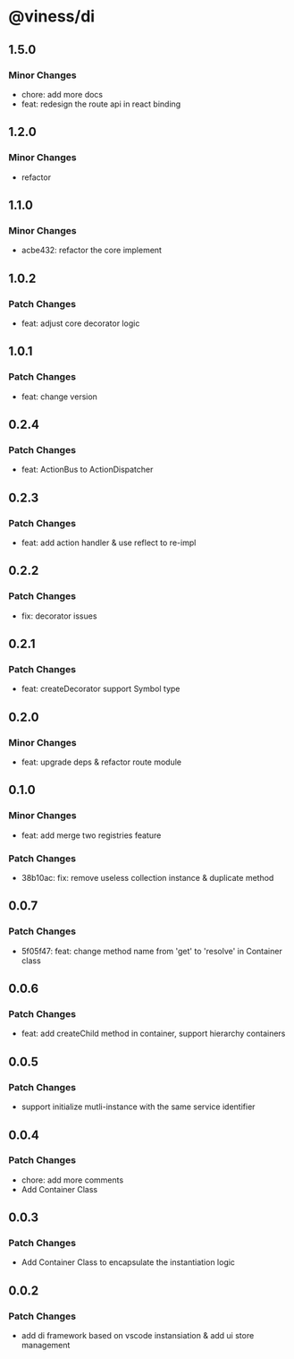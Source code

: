 # @viness/di

## 1.5.0

### Minor Changes

- chore: add more docs
- feat: redesign the route api in react binding

## 1.2.0

### Minor Changes

- refactor

## 1.1.0

### Minor Changes

- acbe432: refactor the core implement

## 1.0.2

### Patch Changes

- feat: adjust core decorator logic

## 1.0.1

### Patch Changes

- feat: change version

## 0.2.4

### Patch Changes

- feat: ActionBus to ActionDispatcher

## 0.2.3

### Patch Changes

- feat: add action handler & use reflect to re-impl

## 0.2.2

### Patch Changes

- fix: decorator issues

## 0.2.1

### Patch Changes

- feat: createDecorator support Symbol type

## 0.2.0

### Minor Changes

- feat: upgrade deps & refactor route module

## 0.1.0

### Minor Changes

- feat: add merge two registries feature

### Patch Changes

- 38b10ac: fix: remove useless collection instance & duplicate method

## 0.0.7

### Patch Changes

- 5f05f47: feat: change method name from 'get' to 'resolve' in Container class

## 0.0.6

### Patch Changes

- feat: add createChild method in container, support hierarchy containers

## 0.0.5

### Patch Changes

- support initialize mutli-instance with the same service identifier

## 0.0.4

### Patch Changes

- chore: add more comments
- Add Container Class

## 0.0.3

### Patch Changes

- Add Container Class to encapsulate the instantiation logic

## 0.0.2

### Patch Changes

- add di framework based on vscode instansiation & add ui store management
